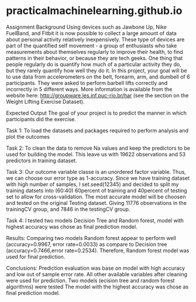 # practicalmachinelearning.github.io

Assignment Background
Using devices such as Jawbone Up, Nike FuelBand, and Fitbit it is now possible to collect a large amount of data about personal 
activity relatively inexpensively. These type of devices are part of the quantified self movement - a group of enthusiasts who take
measurements about themselves regularly to improve their health, to find patterns in their behavior, or because they are tech geeks. 
One thing that people regularly do is quantify how much of a particular activity they do, but they rarely quantify how well they do it.
In this project, your goal will be to use data from accelerometers on the belt, forearm, arm, and dumbell of 6 participants. 
They were asked to perform barbell lifts correctly and incorrectly in 5 different ways. More information is available from the website 
here: http://groupware.les.inf.puc-rio.br/har (see the section on the Weight Lifting Exercise Dataset).


Expected Output
The goal of your project is to predict the manner in which participants did the exercise. 

Task 1: To load the datasets and packages required to perform analysis and plot the outcomes

Task 2: To clean the data to remove Na values and keep the predictors to be  used for building the model. This leave us with 19622 observations and 53 predictors in training dataset.

Task 3: Our outcome variable classe is an unordered factor variable. Thus, we can choose our error type as 1-accuracy. Since we have training dataset with high number of samples, I set.seed(12345) and decided to  split my training datsets into (60:40) 60percent of training and 40percent of testing set to allow for cross-validation. The most accurate model will be choosen and tested on the original Testing dataset. Giving 11776 observations in the trainingCV group, and 7846 in the testingCV group.

Task 4: I tested two models Decision Tree and Random forest, model with highest accuracy was chose as final prediction model.

Results: Comparing two models Random forest appear to perform well (accuracy=0.9967, error rate=0.0033) as compare to Decision tree (accuracy=0.7466,error rate=0.2534). Therefore, Random forest model was used for final prediction. 

Conclusions: Prediction evaluation was base on model with high accuracy and low out of sample error rate. All other available variables after cleaning were used for prediction. Two models (ecision tree and random forest algorithms) were tested The model with the highest accuracy was chose as final prediction model.


